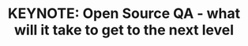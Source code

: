 ---
categories:
- bkk19
description: Over the last 20 years, Open Source software has made incredible inroads
  and become the de-facto standard for system software in many market categories.
  The same is not true of Open Source Quality Assurance. Despite the availability
  of many QA resources that are Open Source, the testing landscape is very fragmented,
  and there are lots of areas where in-house and ad-hoc testing hardware, code and
  methods are used.<br><br>In this keynote, Tim will describe barriers to sharing
  existing tests and test infrastructure. Tim will give his insights about what will
  it take to get Quality Assurance to the same level of ubiquity, quality, community,
  ease of deployment, and low cost, as Open Source coding.
image:
  featured: 'true'
  path: /assets/images/featured-images/bkk19/BKK19-200K2.png
session_attendee_num: '67'
session_id: BKK19-200K2
session_room: 'Keynote Room (World Ballroom BC) '
session_slot:
  end_time: '2019-04-02 10:55:00'
  start_time: '2019-04-02 10:30:00'
session_speakers:
- speaker_bio: Tim Bird is a Senior Software Engineer for Sony Corporation, where
    he helps Sony use Linux and other open source software in their products. Tim
    is the maintainer of the Fuego test framework, and is involved in various groups
    in the Linux Foundation, including the LF Technical Advisory Board. Tim created
    and continues to run the Embedded Linux Conference.<br><br>Tims overall goal is
    to improve Linux for use in consumer electronics products, by improving Linux
    system testing, directing technical initiatives of the Linux Foundation, and encouraging
    companies to participate in the open source community. Tim has been working with
    Linux for over 20 years.
  speaker_company: Sony Electronics
  speaker_image: /assets/images/speakers/bkk19/tim-bird-sony.jpg
  speaker_location: ''
  speaker_name: Tim Bird (Sony)
  speaker_position: Sr Staff Software Engineer
  speaker_username: tim.bird2
session_track: Keynote
tag: session
tags:
- Testing
title: 'KEYNOTE: Open Source QA - what will it take to get to the next level'
---
